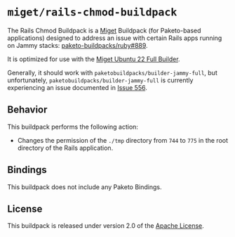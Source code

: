 # `miget/rails-chmod-buildpack`

The Rails Chmod Buildpack is a [Miget](https://miget.com) Buildpack (for Paketo-based applications) designed to address an issue with certain Rails apps running on Jammy stacks: [paketo-buildpacks/ruby#889](https://github.com/paketo-buildpacks/ruby/issues/889).

It is optimized for use with the [Miget Ubuntu 22 Full Builder](https://github.com/migetapp/builder-ubuntu22-full).

Generally, it should work with `paketobuildpacks/builder-jammy-full`, but unfortunately, `paketobuildpacks/builder-jammy-full` is currently experiencing an issue documented in [Issue 556](https://github.com/paketo-buildpacks/builder-jammy-full/issues/556).


## Behavior
This buildpack performs the following action:
* Changes the permission of the `./tmp` directory from `744` to `775` in the root directory of the Rails application.

## Bindings
This buildpack does not include any Paketo Bindings.

## License
This buildpack is released under version 2.0 of the [Apache License][a].

[a]: http://www.apache.org/licenses/LICENSE-2.0
